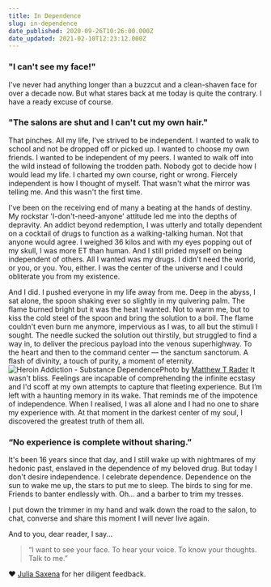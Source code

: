```yaml
---
title: In Dependence
slug: in-dependence
date_published: 2020-09-26T10:26:00.000Z
date_updated: 2021-02-10T12:23:12.000Z
---
```


### "I can't see my face!"

I've never had anything longer than a buzzcut and a clean-shaven face for over a decade now. But what stares back at me today is quite the contrary. I have a ready excuse of course.

### "The salons are shut and I can't cut my own hair."

That pinches. All my life, I've strived to be independent. I wanted to walk to school and not be dropped off or picked up. I wanted to choose my own friends. I wanted to be independent of my peers. I wanted to walk off into the wild instead of following the trodden path. Nobody got to decide how I would lead my life. I charted my own course, right or wrong. Fiercely independent is how I thought of myself. That wasn't what the mirror was telling me. And this wasn't the first time.

I've been on the receiving end of many a beating at the hands of destiny. My rockstar 'I-don't-need-anyone' attitude led me into the depths of depravity. An addict beyond redemption, I was utterly and totally dependent on a cocktail of drugs to function as a walking-talking human. Not that anyone would agree. I weighed 36 kilos and with my eyes popping out of my skull, I was more ET than human. And I still prided myself on being independent of others. All I wanted was my drugs. I didn't need the world, or you, or you. You, either. I was the center of the universe and I could obliterate you from my existence.

And I did. I pushed everyone in my life away from me. Deep in the abyss, I sat alone, the spoon shaking ever so slightly in my quivering palm. The flame burned bright but it was the heat I wanted. Not to warm me, but to kiss the cold steel of the spoon and bring the solution to a boil. The flame couldn't even burn me anymore, impervious as I was, to all but the stimuli I sought. The needle sucked the solution out thirstily, but struggled to find a way in, to deliver the precious payload into the venous superhighway. To the heart and then to the command center — the sanctum sanctorum. A flash of divinity, a touch of purity, a moment of eternity.
![Heroin Addiction - Substance Dependence](__GHOST_URL__/content/images/2020/12/heroin-addiction-substance-dependence.jpg)Photo by [Matthew T Rader](https://unsplash.com/photos/Y6MzYPOLkXI)
It wasn't bliss. Feelings are incapable of comprehending the infinite ecstasy and I'd scoff at my own attempts to capture that fleeting experience. But I’m left with a haunting memory in its wake. That reminds me of the impotence of independence. When I realised, I was all alone and I had no one to share my experience with. At that moment in the darkest center of my soul, I discovered the greatest truth of them all.

### “No experience is complete without sharing.”

It's been 16 years since that day, and I still wake up with nightmares of my hedonic past, enslaved in the dependence of my beloved drug. But today I don't desire independence. I celebrate dependence. Dependence on the sun to wake me up, the stars to put me to sleep. The birds to sing for me. Friends to banter endlessly with. Oh... and a barber to trim my tresses.

I put down the trimmer in my hand and walk down the road to the salon, to chat, converse and share this moment I will never live again.

And to you, dear reader, I say...

> “I want to see your face. To hear your voice. To know your thoughts. Talk to me.”

❤️ [Julia Saxena](https://twitter.com/julia_saxena) for her diligent feedback.
